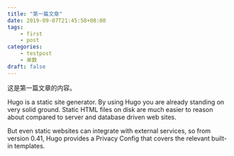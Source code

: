 ```yaml
---
title: "第一篇文章"
date: 2019-09-07T21:45:58+08:00
tags:
    - first
    - post
categories:
    - testpost
    - 单数
draft: false
---
```


这是第一篇文章的内容。

Hugo is a static site generator. By using Hugo you are already standing on very solid ground. Static HTML files on disk are much easier to reason about compared to server and database driven web sites.

But even static websites can integrate with external services, so from version 0.41, Hugo provides a Privacy Config that covers the relevant built-in templates.

